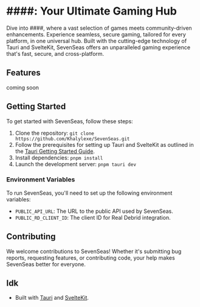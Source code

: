 # ####: Your Ultimate Gaming Hub

Dive into ####, where a vast selection of games meets community-driven enhancements. Experience seamless, secure
gaming, tailored for every platform, in one universal hub. Built with the cutting-edge technology of Tauri and
SvelteKit, SevenSeas offers an unparalleled gaming experience that's fast, secure, and cross-platform.

## Features

coming soon

## Getting Started

To get started with SevenSeas, follow these steps:

1. Clone the repository: `git clone https://github.com/Khalylexe/SevenSeas.git`
2. Follow the prerequisites for setting up Tauri and SvelteKit as outlined in
   the [Tauri Getting Started Guide](https://tauri.app/v1/guides/getting-started/prerequisites).
3. Install dependencies: `pnpm install`
4. Launch the development server: `pnpm tauri dev`

### Environment Variables

To run SevenSeas, you'll need to set up the following environment variables:

- `PUBLIC_API_URL`: The URL to the public API used by SevenSeas.
- `PUBLIC_RD_CLIENT_ID`: The client ID for Real Debrid integration.

## Contributing

We welcome contributions to SevenSeas! Whether it's submitting bug reports, requesting features, or contributing code,
your help makes SevenSeas better for everyone.

## Idk

- Built with [Tauri](https://tauri.app/) and [SvelteKit](https://kit.svelte.dev/).
